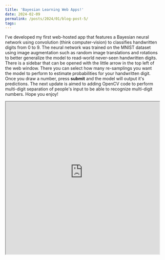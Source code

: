 ```yaml
---
title: 'Bayesian Learning Web Apps!'
date: 2024-02-09
permalink: /posts/2024/01/blog-post-5/
tags:
---
```



I've developed my first web-hosted app that features a Bayesian neural network using convolution (think computer-vision) to classifies handwritten digits from 0 to 9. The neural network was trained on the MNIST dataset using image augmentation such as random image translations and rotations to better generalize the model to read-world never-seen handwritten digits. There is a sidebar that can be opened with the little arrow in the top left of the web window. There you can select how many re-samplings you want the model to perform to estimate probabilities for your handwritten digit. Once you draw a number, press **submit** and the model will output it's predictions. The next update is aimed to adding OpenCV code to perform multi-digit separation of people's input to be able to recognize multi-digit numbers. Hope you enjoy!

<iframe src="https://bnn-digits-recognizer-app-vakupjzag8kujfgurob7eg.streamlit.app/?embedded=true" style="height:500px; width:100%;"></iframe>
